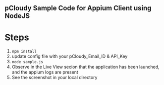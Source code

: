 ## pCloudy Sample Code for Appium Client using NodeJS

# Steps

1. `npm install`
2. update config file with your pCloudy_Email_ID & API_Key
3. `node sample.js`
4. Observe in the Live View secion that the application has been launched, and the appium logs are present
5. See the screenshot in your local directory
